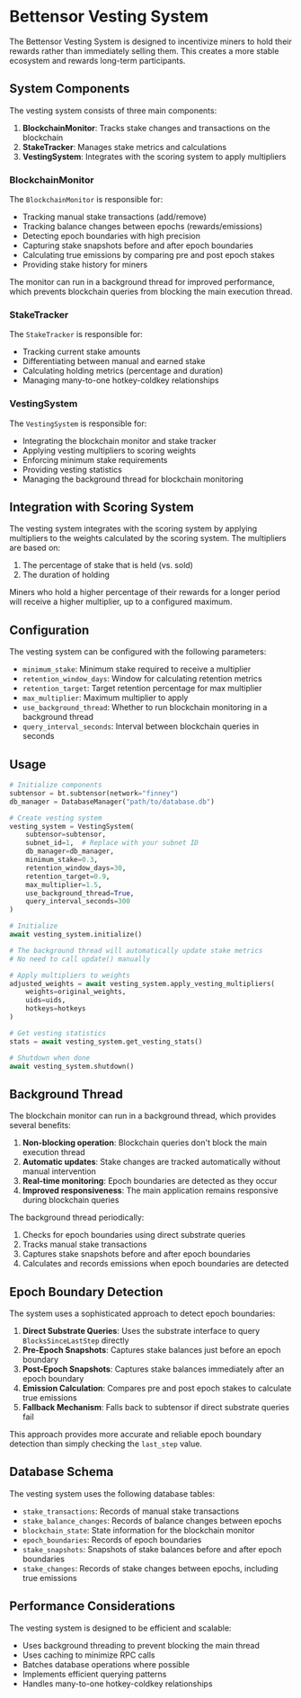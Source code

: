 # Bettensor Vesting System

The Bettensor Vesting System is designed to incentivize miners to hold their rewards rather than immediately selling them. This creates a more stable ecosystem and rewards long-term participants.

## System Components

The vesting system consists of three main components:

1. **BlockchainMonitor**: Tracks stake changes and transactions on the blockchain
2. **StakeTracker**: Manages stake metrics and calculations
3. **VestingSystem**: Integrates with the scoring system to apply multipliers

### BlockchainMonitor

The `BlockchainMonitor` is responsible for:
- Tracking manual stake transactions (add/remove)
- Tracking balance changes between epochs (rewards/emissions)
- Detecting epoch boundaries with high precision
- Capturing stake snapshots before and after epoch boundaries
- Calculating true emissions by comparing pre and post epoch stakes
- Providing stake history for miners

The monitor can run in a background thread for improved performance, which prevents blockchain queries from blocking the main execution thread.

### StakeTracker

The `StakeTracker` is responsible for:
- Tracking current stake amounts
- Differentiating between manual and earned stake
- Calculating holding metrics (percentage and duration)
- Managing many-to-one hotkey-coldkey relationships

### VestingSystem

The `VestingSystem` is responsible for:
- Integrating the blockchain monitor and stake tracker
- Applying vesting multipliers to scoring weights
- Enforcing minimum stake requirements
- Providing vesting statistics
- Managing the background thread for blockchain monitoring

## Integration with Scoring System

The vesting system integrates with the scoring system by applying multipliers to the weights calculated by the scoring system. The multipliers are based on:

1. The percentage of stake that is held (vs. sold)
2. The duration of holding

Miners who hold a higher percentage of their rewards for a longer period will receive a higher multiplier, up to a configured maximum.

## Configuration

The vesting system can be configured with the following parameters:

- `minimum_stake`: Minimum stake required to receive a multiplier
- `retention_window_days`: Window for calculating retention metrics
- `retention_target`: Target retention percentage for max multiplier
- `max_multiplier`: Maximum multiplier to apply
- `use_background_thread`: Whether to run blockchain monitoring in a background thread
- `query_interval_seconds`: Interval between blockchain queries in seconds

## Usage

```python
# Initialize components
subtensor = bt.subtensor(network="finney")
db_manager = DatabaseManager("path/to/database.db")

# Create vesting system
vesting_system = VestingSystem(
    subtensor=subtensor,
    subnet_id=1,  # Replace with your subnet ID
    db_manager=db_manager,
    minimum_stake=0.3,
    retention_window_days=30,
    retention_target=0.9,
    max_multiplier=1.5,
    use_background_thread=True,
    query_interval_seconds=300
)

# Initialize
await vesting_system.initialize()

# The background thread will automatically update stake metrics
# No need to call update() manually

# Apply multipliers to weights
adjusted_weights = await vesting_system.apply_vesting_multipliers(
    weights=original_weights,
    uids=uids,
    hotkeys=hotkeys
)

# Get vesting statistics
stats = await vesting_system.get_vesting_stats()

# Shutdown when done
await vesting_system.shutdown()
```

## Background Thread

The blockchain monitor can run in a background thread, which provides several benefits:

1. **Non-blocking operation**: Blockchain queries don't block the main execution thread
2. **Automatic updates**: Stake changes are tracked automatically without manual intervention
3. **Real-time monitoring**: Epoch boundaries are detected as they occur
4. **Improved responsiveness**: The main application remains responsive during blockchain queries

The background thread periodically:
1. Checks for epoch boundaries using direct substrate queries
2. Tracks manual stake transactions
3. Captures stake snapshots before and after epoch boundaries
4. Calculates and records emissions when epoch boundaries are detected

## Epoch Boundary Detection

The system uses a sophisticated approach to detect epoch boundaries:

1. **Direct Substrate Queries**: Uses the substrate interface to query `BlocksSinceLastStep` directly
2. **Pre-Epoch Snapshots**: Captures stake balances just before an epoch boundary
3. **Post-Epoch Snapshots**: Captures stake balances immediately after an epoch boundary
4. **Emission Calculation**: Compares pre and post epoch stakes to calculate true emissions
5. **Fallback Mechanism**: Falls back to subtensor if direct substrate queries fail

This approach provides more accurate and reliable epoch boundary detection than simply checking the `last_step` value.

## Database Schema

The vesting system uses the following database tables:

- `stake_transactions`: Records of manual stake transactions
- `stake_balance_changes`: Records of balance changes between epochs
- `blockchain_state`: State information for the blockchain monitor
- `epoch_boundaries`: Records of epoch boundaries
- `stake_snapshots`: Snapshots of stake balances before and after epoch boundaries
- `stake_changes`: Records of stake changes between epochs, including true emissions

## Performance Considerations

The vesting system is designed to be efficient and scalable:

- Uses background threading to prevent blocking the main thread
- Uses caching to minimize RPC calls
- Batches database operations where possible
- Implements efficient querying patterns
- Handles many-to-one hotkey-coldkey relationships 